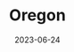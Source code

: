 ---
title: "Oregon"
cc-type: state
borders:
  - California
  - Columbia River
  - Idaho
  - Nevada
  - Pacific Ocean
  - Washington
country:
  - United States
date: 2023-06-24
hashtag: oregon
tags:
  - state
  - Pacific Northwest
  - United States
---